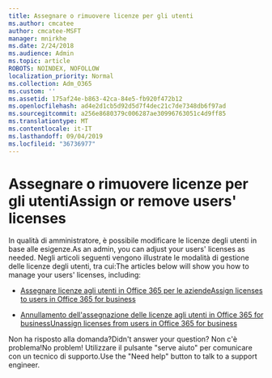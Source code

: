 ```yaml
---
title: Assegnare o rimuovere licenze per gli utenti
ms.author: cmcatee
author: cmcatee-MSFT
manager: mnirkhe
ms.date: 2/24/2018
ms.audience: Admin
ms.topic: article
ROBOTS: NOINDEX, NOFOLLOW
localization_priority: Normal
ms.collection: Adm_O365
ms.custom: ''
ms.assetid: 175af24e-b863-42ca-84e5-fb920f472b12
ms.openlocfilehash: ad4e2d1cb5d92d5d7f4dec21c7de7348db6f97ad
ms.sourcegitcommit: a256e8680379c006287ae30996763051c4d9ff85
ms.translationtype: MT
ms.contentlocale: it-IT
ms.lasthandoff: 09/04/2019
ms.locfileid: "36736977"
---
```

# <a name="assign-or-remove-users-licenses"></a><span data-ttu-id="b8f8b-102">Assegnare o rimuovere licenze per gli utenti</span><span class="sxs-lookup"><span data-stu-id="b8f8b-102">Assign or remove users' licenses</span></span>

<span data-ttu-id="b8f8b-103">In qualità di amministratore, è possibile modificare le licenze degli utenti in base alle esigenze.</span><span class="sxs-lookup"><span data-stu-id="b8f8b-103">As an admin, you can adjust your users' licenses as needed.</span></span> <span data-ttu-id="b8f8b-104">Negli articoli seguenti vengono illustrate le modalità di gestione delle licenze degli utenti, tra cui:</span><span class="sxs-lookup"><span data-stu-id="b8f8b-104">The articles below will show you how to manage your users' licenses, including:</span></span>
  
- [<span data-ttu-id="b8f8b-105">Assegnare licenze agli utenti in Office 365 per le aziende</span><span class="sxs-lookup"><span data-stu-id="b8f8b-105">Assign licenses to users in Office 365 for business</span></span>](https://docs.microsoft.com//office365/admin/subscriptions-and-billing/assign-licenses-to-users)

- [<span data-ttu-id="b8f8b-106">Annullamento dell'assegnazione delle licenze agli utenti in Office 365 for business</span><span class="sxs-lookup"><span data-stu-id="b8f8b-106">Unassign licenses from users in Office 365 for business</span></span>](https://docs.microsoft.com//office365/admin/subscriptions-and-billing/remove-licenses-from-users)

<span data-ttu-id="b8f8b-107">Non ha risposto alla domanda?</span><span class="sxs-lookup"><span data-stu-id="b8f8b-107">Didn't answer your question?</span></span> <span data-ttu-id="b8f8b-108">Non c'è problema!</span><span class="sxs-lookup"><span data-stu-id="b8f8b-108">No problem!</span></span> <span data-ttu-id="b8f8b-109">Utilizzare il pulsante "serve aiuto" per comunicare con un tecnico di supporto.</span><span class="sxs-lookup"><span data-stu-id="b8f8b-109">Use the "Need help" button to talk to a support engineer.</span></span>